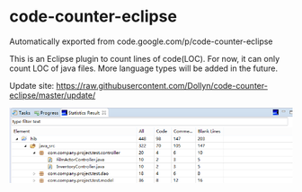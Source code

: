 # code-counter-eclipse
Automatically exported from code.google.com/p/code-counter-eclipse

This is an Eclipse plugin to count lines of code(LOC). For now, it can only count LOC of java files. More language types will be added in the future.

Update site: https://raw.githubusercontent.com/Dollyn/code-counter-eclipse/master/update/

![Image](example.png)
